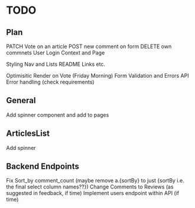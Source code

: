 # TODO

## Plan

PATCH Vote on an article
POST new comment on form 
DELETE own commnets
User Login Context and Page 

Styling Nav and Lists
README Links etc.

Optimisitic Render on Vote (Friday Morning)
Form Validation and Errors
API Error handling (check requirements)

## General
Add spinner component and add to pages

## ArticlesList
Add spinner

## Backend Endpoints
Fix Sort_by comment_count (maybe remove a.{sortBy} to just {sortBy i.e. the final select column names??}) 
Change Comments to Reviews (as suggested in feedback, if time)
Implement users endpoint within API (if time)

